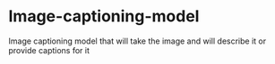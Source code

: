 # Image-captioning-model
Image captioning model that will take the image and will describe it or provide captions for it
